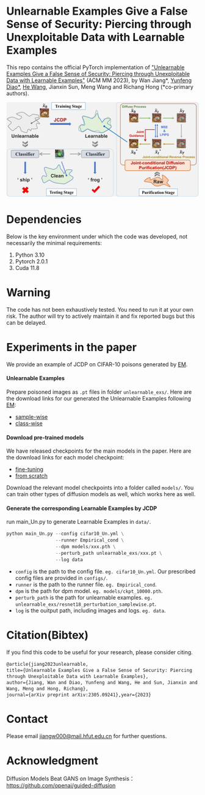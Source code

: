 # Unlearnable Examples Give a False Sense of Security: Piercing through Unexploitable Data with Learnable Examples

This repo contains the official PyTorch implementation of ["Unlearnable Examples Give a False Sense of Security: Piercing through Unexploitable Data with Learnable Examples"](https://arxiv.org/abs/2305.09241) (ACM MM 2023), by Wan Jiang*, [Yunfeng Diao*](http://faculty.hfut.edu.cn/diaoyunfeng/en/index.htm), [He Wang](https://drhewang.com/), Jianxin Sun, Meng Wang and Richang Hong (*co-primary authors).

![overview.png](https://github.com/jiangw-0/LE_JCDP/blob/main/imgs/overview.png)

# Dependencies

Below is the key environment under which the code was developed, not necessarily the minimal requirements:

1.  Python 3.10
2.  Pytorch 2.0.1
3.  Cuda 11.8


# Warning

The code has not been exhaustively tested. You need to run it at your own risk. The author will try to actively maintain it and fix reported bugs but this can be delayed.

# Experiments in the paper

We provide an example of JCDP on CIFAR-10 poisons generated by [EM](https://github.com/HanxunH/Unlearnable-Examples#generate-noise-for-unlearnable-examples).

#### Unlearnable Examples

Prepare poisoned images as `.pt` files in folder `unlearnable_exs/`. 
Here are the download links for our generated the Unlearnable Examples following [EM](https://github.com/HanxunH/Unlearnable-Examples#generate-noise-for-unlearnable-examples):

*   [sample-wise](https://drive.google.com/drive/folders/1Cr9U5AwoA0LW36kdFpE5IdH1erFfwfJ-)
*   [class-wise](https://drive.google.com/drive/folders/1Ax2GzzKMgX_GvlhT8etZDOiHgUqBIgu5)

#### Download pre-trained models

We have released checkpoints for the main models in the paper.
Here are the download links for each model checkpoint:

*   [fine-tuning ](https://drive.google.com/drive/folders/1_h76h7sVIoxyGi2OCuF7eL7-KWYMq1gq)
*   [from scratch](://drive.google.com/drive/folders/1b52GoGGyEQHHec2ThOQw196_ehpSSxD9)

Download the relevant model checkpoints into a folder called `models/`.
You can train other types of diffusion models as well, which works here as well.

#### Generate  the corresponding Learnable Examples by JCDP

run main\_Un.py to generate Learnable Examples in `data/`.

```python
python main_Un.py --config cifar10_Un.yml \
                  --runner Empirical_cond \
                  --dpm models/xxx.pth \
                  --perturb_path unlearnable_exs/xxx.pt \
                  --log data 
```
- `config` is the path to the config file. `eg. cifar10_Un.yml`. Our prescribed config files are provided in `configs/`.  
- `runner` is the path to the runner file. `eg. Empirical_cond`.
- `dpm` is the path for dpm model.  `eg. models/ckpt_10000.pth`. 
- `perturb_path` is the path for unlearnable examples.  `eg. unlearnable_exs/resnet18_perturbation_samplewise.pt`. 
- `log` is the ouitput path, including images and logs.  `eg. data`. 

# Citation(Bibtex)

If you find this code to be useful for your research, please consider citing.

```
@article{jiang2023unlearnable,
title={Unlearnable Examples Give a False Sense of Security: Piercing through Unexploitable Data with Learnable Examples},
author={Jiang, Wan and Diao, Yunfeng and Wang, He and Sun, Jianxin and Wang, Meng and Hong, Richang},
journal={arXiv preprint arXiv:2305.09241},year={2023}
```

# Contact

Please email <jiangw000@mail.hfut.edu.cn> for further questions.

# Acknowledgment

Diffusion Models Beat GANS on Image Synthesis：https://github.com/openai/guided-diffusion


